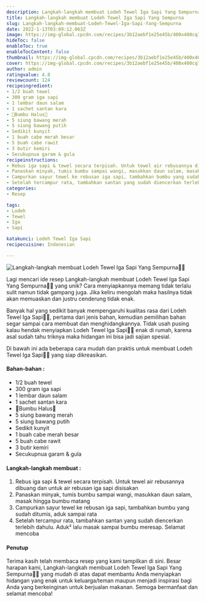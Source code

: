 ```yaml
---
description: Langkah-langkah membuat Lodeh Tewel Iga Sapi Yang Sempurna"
title: Langkah-langkah membuat Lodeh Tewel Iga Sapi Yang Sempurna
slug: Langkah-langkah-membuat-Lodeh-Tewel-Iga-Sapi-Yang-Sempurna
date: 2022-1-13T03:09:12.063Z
image: https://img-global.cpcdn.com/recipes/3b12aebf1e25e45b/400x400cq70/photo.jpg
hideToc: false
enableToc: true
enableTocContent: false
thumbnail: https://img-global.cpcdn.com/recipes/3b12aebf1e25e45b/400x400cq70/photo.jpg
cover: https://img-global.cpcdn.com/recipes/3b12aebf1e25e45b/400x400cq70/photo.jpg
author: admin
ratingvalue: 4.8
reviewcount: 124
recipeingredient:
- 1/2 buah tewel
- 300 gram iga sapi
- 1 lembar daun salam
- 1 sachet santan kara
- 🍅Bumbu Halus🍅
- 5 siung bawang merah
- 5 siung bawang putih
- Sedikit kunyit
- 1 buah cabe merah besar
- 5 buah cabe rawit
- 3 butir kemiri
- Secukupnua garam & gula
recipeinstructions:
- Rebus iga sapi & tewel secara terpisah. Untuk tewel air rebusannya dibuang dan untuk air rebusan iga sapi disisakan
- Panaskan minyak, tumis bumbu sampai wangi, masukkan daun salam, masak hingga bumbu matang
- Campurkan sayur tewel ke rebusan iga sapi, tambahkan bumbu yang sudah ditumis, aduk sampai rata
- Setelah tercampur rata, tambahkan santan yang sudah diencerkan terlebih dahulu. Aduk² lalu masak sampai bumbu meresap. Selamat mencoba
categories:
- Resep

tags:
- Lodeh
- Tewel
- Iga
- Sapi

katakunci: Lodeh Tewel Iga Sapi
recipecuisine: Indonesian

---
```


![Langkah-langkah membuat Lodeh Tewel Iga Sapi Yang Sempurna👩‍🍳](https://img-global.cpcdn.com/recipes/3b12aebf1e25e45b/400x400cq70/photo.jpg)

Lagi mencari ide resep Langkah-langkah membuat Lodeh Tewel Iga Sapi Yang Sempurna👩‍🍳 yang unik? Cara menyiapkannya memang tidak terlalu sulit namun tidak gampang juga. Jika keliru mengolah maka hasilnya tidak akan memuaskan dan justru cenderung tidak enak.

Banyak hal yang sedikit banyak mempengaruhi kualitas rasa dari Lodeh Tewel Iga Sapi👩‍🍳, pertama dari jenis bahan, kemudian pemilihan bahan segar sampai cara membuat dan menghidangkannya. Tidak usah pusing kalau hendak menyiapkan Lodeh Tewel Iga Sapi👩‍🍳 enak di rumah, karena asal sudah tahu triknya maka hidangan ini bisa jadi sajian spesial.

Di bawah ini ada beberapa cara mudah dan praktis untuk membuat Lodeh Tewel Iga Sapi👩‍🍳 yang siap dikreasikan.

<!--inarticleads1-->

#### Bahan-bahan :

- 1/2 buah tewel
- 300 gram iga sapi
- 1 lembar daun salam
- 1 sachet santan kara
- 🍅Bumbu Halus🍅
- 5 siung bawang merah
- 5 siung bawang putih
- Sedikit kunyit
- 1 buah cabe merah besar
- 5 buah cabe rawit
- 3 butir kemiri
- Secukupnua garam & gula

<!--inarticleads2-->

#### Langkah-langkah membuat :

1. Rebus iga sapi & tewel secara terpisah. Untuk tewel air rebusannya dibuang dan untuk air rebusan iga sapi disisakan
1. Panaskan minyak, tumis bumbu sampai wangi, masukkan daun salam, masak hingga bumbu matang
1. Campurkan sayur tewel ke rebusan iga sapi, tambahkan bumbu yang sudah ditumis, aduk sampai rata
1. Setelah tercampur rata, tambahkan santan yang sudah diencerkan terlebih dahulu. Aduk² lalu masak sampai bumbu meresap. Selamat mencoba

#### Penutup

Terima kasih telah membaca resep yang kami tampilkan di sini. Besar harapan kami, Langkah-langkah membuat Lodeh Tewel Iga Sapi Yang Sempurna👩‍🍳 yang mudah di atas dapat membantu Anda menyiapkan hidangan yang enak untuk keluarga/teman maupun menjadi inspirasi bagi Anda yang berkeinginan untuk berjualan makanan. Semoga bermanfaat dan selamat mencoba!